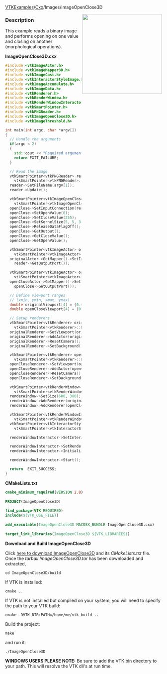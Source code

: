 [VTKExamples](/index/)/[Cxx](/Cxx)/Images/ImageOpenClose3D

<img align="right" src="https://github.com/lorensen/VTKExamples/blob/gh-pages/Testing/Baseline/Images/TestImageOpenClose3D.png?raw=true" width="256" />

### Description
This example reads a binary image and performs opening on one value and closing on another (morphological operations).

**ImageOpenClose3D.cxx**
```c++
#include <vtkImageActor.h>
#include <vtkImageMapper3D.h>
#include <vtkImageCast.h>
#include <vtkInteractorStyleImage.h>
#include <vtkImageAccumulate.h>
#include <vtkImageData.h>
#include <vtkRenderer.h>
#include <vtkRenderWindow.h>
#include <vtkRenderWindowInteractor.h>
#include <vtkSmartPointer.h>
#include <vtkPNGReader.h>
#include <vtkImageOpenClose3D.h>
#include <vtkImageThreshold.h>

int main(int argc, char *argv[])
{
  // Handle the arguments
  if(argc < 2)
  {
    std::cout << "Required arguments: filename.png" << std::endl;
    return EXIT_FAILURE;
  }

  // Read the image
  vtkSmartPointer<vtkPNGReader> reader =
    vtkSmartPointer<vtkPNGReader>::New();
  reader->SetFileName(argv[1]);
  reader->Update();

  vtkSmartPointer<vtkImageOpenClose3D> openClose =
    vtkSmartPointer<vtkImageOpenClose3D>::New();
  openClose->SetInputConnection(reader->GetOutputPort());
  openClose->SetOpenValue(0);
  openClose->SetCloseValue(255);
  openClose->SetKernelSize(5, 5, 3);
  openClose->ReleaseDataFlagOff();
  openClose->GetOutput();
  openClose->GetCloseValue();
  openClose->GetOpenValue();

  vtkSmartPointer<vtkImageActor> originalActor =
    vtkSmartPointer<vtkImageActor>::New();
  originalActor->GetMapper()->SetInputConnection(
    reader->GetOutputPort());

  vtkSmartPointer<vtkImageActor> openCloseActor =
    vtkSmartPointer<vtkImageActor>::New();
  openCloseActor->GetMapper()->SetInputConnection(
    openClose->GetOutputPort());

  // Define viewport ranges
  // (xmin, ymin, xmax, ymax)
  double originalViewport[4] = {0.0, 0.0, 0.5, 1.0};
  double openCloseViewport[4] = {0.5, 0.0, 1.0, 1.0};

  // Setup renderers
  vtkSmartPointer<vtkRenderer> originalRenderer =
    vtkSmartPointer<vtkRenderer>::New();
  originalRenderer->SetViewport(originalViewport);
  originalRenderer->AddActor(originalActor);
  originalRenderer->ResetCamera();
  originalRenderer->SetBackground(.4, .5, .6);

  vtkSmartPointer<vtkRenderer> openCloseRenderer =
    vtkSmartPointer<vtkRenderer>::New();
  openCloseRenderer->SetViewport(openCloseViewport);
  openCloseRenderer->AddActor(openCloseActor);
  openCloseRenderer->ResetCamera();
  openCloseRenderer->SetBackground(.4, .5, .7);

  vtkSmartPointer<vtkRenderWindow> renderWindow =
    vtkSmartPointer<vtkRenderWindow>::New();
  renderWindow->SetSize(600, 300);
  renderWindow->AddRenderer(originalRenderer);
  renderWindow->AddRenderer(openCloseRenderer);

  vtkSmartPointer<vtkRenderWindowInteractor> renderWindowInteractor =
    vtkSmartPointer<vtkRenderWindowInteractor>::New();
  vtkSmartPointer<vtkInteractorStyleImage> style =
    vtkSmartPointer<vtkInteractorStyleImage>::New();

  renderWindowInteractor->SetInteractorStyle(style);

  renderWindowInteractor->SetRenderWindow(renderWindow);
  renderWindowInteractor->Initialize();

  renderWindowInteractor->Start();

  return  EXIT_SUCCESS;
}
```
**CMakeLists.txt**
```cmake
cmake_minimum_required(VERSION 2.8)
 
PROJECT(ImageOpenClose3D)
 
find_package(VTK REQUIRED)
include(${VTK_USE_FILE})
 
add_executable(ImageOpenClose3D MACOSX_BUNDLE ImageOpenClose3D.cxx)
 
target_link_libraries(ImageOpenClose3D ${VTK_LIBRARIES})
```

**Download and Build ImageOpenClose3D**

Click [here to download ImageOpenClose3D](https://github.com/lorensen/VTKWikiExamplesTarballs/raw/master/ImageOpenClose3D.tar) and its *CMakeLists.txt* file.
Once the *tarball ImageOpenClose3D.tar* has been downloaded and extracted,
```
cd ImageOpenClose3D/build 
```
If VTK is installed:
```
cmake ..
```
If VTK is not installed but compiled on your system, you will need to specify the path to your VTK build:
```
cmake -DVTK_DIR:PATH=/home/me/vtk_build ..
```
Build the project:
```
make
```
and run it:
```
./ImageOpenClose3D
```
**WINDOWS USERS PLEASE NOTE:** Be sure to add the VTK bin directory to your path. This will resolve the VTK dll's at run time.

